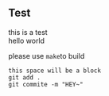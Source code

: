 ## Test
this is a test<br>
hello world<br>

please use ``make``to build

```
this space will be a block
git add .
git commite -m "HEY~"
```
